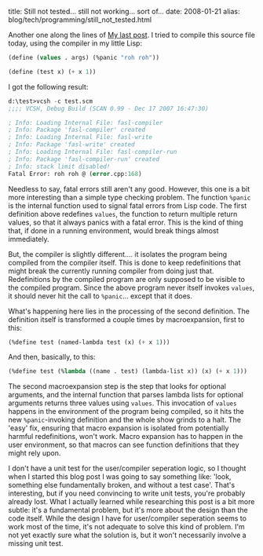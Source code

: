 title: Still not tested... still not working... sort of...
date: 2008-01-21
alias: blog/tech/programming/still_not_tested.html


Another one along the lines of <a 
href="http://www.mschaef.com/blog/tech/programming/not_tested_not_working.html">My 
last post</a>. I tried to compile this source file today, using the 
compiler in my little Lisp:

```lisp
(define (values . args) (%panic "roh roh"))

(define (test x) (+ x 1))
```

I got the following result:

```lisp
d:\test>vcsh -c test.scm
;;;; VCSH, Debug Build (SCAN 0.99 - Dec 17 2007 16:47:30)

; Info: Loading Internal File: fasl-compiler
; Info: Package 'fasl-compiler' created
; Info: Loading Internal File: fasl-write
; Info: Package 'fasl-write' created
; Info: Loading Internal File: fasl-compiler-run
; Info: Package 'fasl-compiler-run' created
; Info: stack limit disabled!
Fatal Error: roh roh @ (error.cpp:168)
```

Needless to say, fatal errors still aren't any good. However, this one is 
a bit more interesting than a simple type checking problem. The function 
`%panic` is the internal function used to signal fatal errors from 
Lisp code. The first definition above redefines `values`, the 
function to return multiple return values, so that it always panics with a 
fatal error. This is the kind of thing that, if done in a running 
environment, would break things almost immediately.

But, the compiler is slightly different.... it isolates the program being 
compiled from the compiler itself. This is done to keep redefinitions that 
might break the currently running compiler from doing just that. 
Redefinitions by the compiled program are only supposed to be visible to 
the compiled program. Since the above program never itself invokes 
`values`, it should never hit the call to `%panic`... except 
that it does.

What's happening here lies in the processing of the second definition. The 
definition itself is transformed a couple times by macroexpansion, first 
to this:

```lisp
(%define test (named-lambda test (x) (+ x 1)))
```

And then, basically, to this:

```lisp
(%define test (%lambda ((name . test) (lambda-list x)) (x) (+ x 1)))
```

The second macroexpansion step is the step that looks for optional 
arguments, and the internal function that parses lambda lists for optional 
arguments returns three values using `values`. This invocation of 
`values` happens in the environment of the program being compiled, 
so it hits the new `%panic`-invoking definition and the whole show 
grinds to a halt. The 'easy' fix, ensuring that macro expansion is 
isolated from potentially harmful redefinitions, won't work. Macro 
expansion has to happen in the user environment, so that macros can see 
function definitions that they might rely upon.

I don't have a unit test for the user/compiler seperation logic, so I 
thought when I started this blog post I was going to say something like: 
'look, something else fundamentally broken, and without a test case'. 
That's interesting, but if you need convincing to write unit tests, you're 
probably already lost. What I actually learned while researching this post 
is a bit more subtle: it's a fundamental problem, but it's more about the 
design than the code itself.  While the design I have for user/compiler 
seperation seems to work most of the time, it's not adequate to solve this 
kind of problem. I'm not yet exactly sure what the solution is, but it 
won't necessarily involve a missing unit test.
